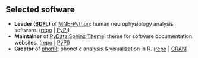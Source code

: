 
## Selected software
- **Leader ([BDFL](https://en.wikipedia.org/wiki/Benevolent_dictator_for_life))** of [MNE-Python](https://mne.tools): human neurophysiology analysis software. ([repo](https://github.com/mne-tools/mne-python) | [PyPI](https://pypi.org/project/mne/))
- **Maintainer** of [PyData Sphinx Theme](https://pydata-sphinx-theme.readthedocs.io): theme for software documentation websites. ([repo](https://github.com/pydata/pydata-sphinx-theme) | [PyPI](https://pypi.org/project/pydata-sphinx-theme/))
- **Creator** of [phonR](https://drammock.github.io/phonR/): phonetic analysis & visualization in R. ([repo](https://github.com/drammock/phonR) \| [CRAN](https://cran.r-project.org/package=phonR))
